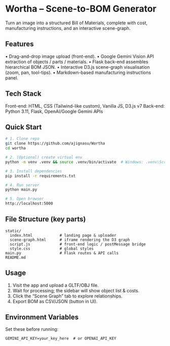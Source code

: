 # Wortha – Scene-to-BOM Generator

Turn an image into a structured Bill of Materials, complete with cost, manufacturing instructions, and an interactive scene-graph.

## Features
• Drag-and-drop image upload (front-end).
• Google Gemini Vision API extraction of objects / parts / materials.
• Flask back-end assembles hierarchical BOM JSON.
• Interactive D3.js scene-graph visualisation (zoom, pan, tool-tips).
• Markdown-based manufacturing instructions panel.

## Tech Stack
Front-end: HTML, CSS (Tailwind-like custom), Vanilla JS, D3.js v7
Back-end: Python 3.11, Flask, OpenAI/Google Gemini APIs

## Quick Start
```bash
# 1. Clone repo
git clone https://github.com/ajignasu/Wortha
cd wortha

# 2. (Optional) create virtual env
python -m venv .venv && source .venv/bin/activate  # Windows: .venv\Scripts\activate

# 3. Install dependencies
pip install -r requirements.txt

# 4. Run server
python main.py

# 5. Open browser
http://localhost:5000
```

## File Structure (key parts)
```
static/
  index.html            # landing page & uploader
  scene-graph.html      # iframe rendering the D3 graph
  script.js             # front-end logic / postMessage bridge
  style.css             # global styles
main.py                 # Flask routes & API calls
README.md
```

## Usage
1. Visit the app and upload a GLTF/OBJ file.
2. Wait for processing; the sidebar will show object list & costs.
3. Click the “Scene Graph” tab to explore relationships.
4. Export BOM as CSV/JSON (button in UI).

## Environment Variables
Set these before running:
```
GEMINI_API_KEY=your_key_here  # or OPENAI_API_KEY
```
